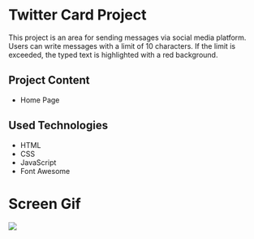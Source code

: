 <h1>Twitter Card Project</h1>

<p>This project is an area for sending messages via social media platform. Users can write messages with a limit of 10 characters. If the limit is exceeded, the typed text is highlighted with a red background.<p>

<h2>Project Content</h2>

<ul>
  <li>Home Page</li>
</ul>

<h2>Used Technologies</h2>

<ul>
  <li>HTML</li>
  <li>CSS</li>
  <li>JavaScript</li>
  <li>Font Awesome</li>
</ul>

<h1>Screen Gif</h1>

<img src="projectgif.gif"/>
